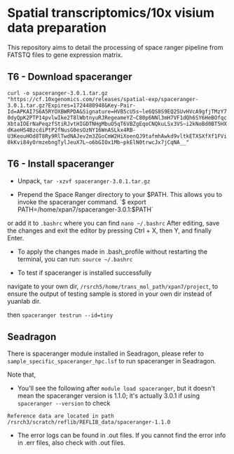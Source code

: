 # Spatial transcriptomics/10x visium data preparation
This repository aims to detail the processing of space ranger pipeline from FATSTQ files to gene expression matrix.

## T6 - Download spaceranger
`curl -o spaceranger-3.0.1.tar.gz "https://cf.10xgenomics.com/releases/spatial-exp/spaceranger-3.0.1.tar.gz?Expires=1724480948&Key-Pair-Id=APKAI7S6A5RYOXBWRPDA&Signature=HVB5cU5s~le6QS8S9EQ2SUvHVcA9gfjTMzY70dyQpK2PTP14pvlwIke2T8lWbtnyuRJRegeameYZ~C80p6NNl3mH7VF1dQh6SY6HeBOfqcXbtaIOErNaPeqzfStiRJvtHIGDTNHgMbuO5qT6VBZgEqoCNQkuLSx3VS~i2kNoBd0BT5HXdKaeHS4BzcdiPtP2fNusG0esOzNY16WnASLkx4RB-U3KeouHOd8T8Ry9RlTwdNAJev2m3ZGoCmW2HiXoenQJ9tafmhAwkd9vltkETXSXfXf1FVi0kKvi84yOrmzebngTylJeuX7L~o6bGIOx1Mb~pkElN0trwcJx7jCqNA__"`

## T6 - Install spaceranger
- Unpack, `tar -xzvf spaceranger-3.0.1.tar.gz`

- Prepend the Space Ranger directory to your $PATH. This allows you to invoke the spaceranger command.
`$ export PATH=/home/xpan7/spaceranger-3.0.1:$PATH`

or add it to `.bashrc` where you can find `nano ~/.bashrc`
After editing, save the changes and exit the editor by pressing Ctrl + X, then Y, and finally Enter.

- To apply the changes made in .bash_profile without restarting the terminal, you can run:
`source ~/.bashrc`

- To test if spaceranger is installed successfully

navigate to your own dir, `/rsrch5/home/trans_mol_path/xpan7/project`, to ensure the output of testing sample is stored in your own dir instead of yuanlab dir.

then `spaceranger testrun --id=tiny`


## Seadragon
There is spaceranger module installed in Seadragon, please refer to `sample_specific_spaceranger_hpc.lsf` to run spaceranger in Seadragon.

Note that,

- You'll see the following after `module load spaceranger`, but it doesn't mean the spaceranger version is 1.1.0; it's actually 3.0.1 if using `spaceranger --version` to check

`Reference data are located in path
                /rsrch3/scratch/reflib/REFLIB_data/spaceranger-1.1.0`

- The error logs can be found in .out files. If you cannot find the error info in .err files, also check with .out files.